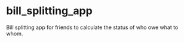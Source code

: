 # bill_splitting_app
Bill splitting app for friends to calculate the status of who owe what to whom.
